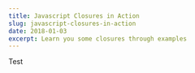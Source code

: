 ```yaml
---
title: Javascript Closures in Action
slug: javascript-closures-in-action
date: 2018-01-03
excerpt: Learn you some closures through examples
---
```


Test